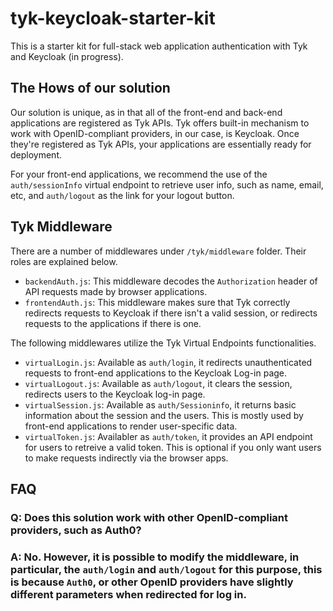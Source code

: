 # tyk-keycloak-starter-kit

This is a starter kit for full-stack web application authentication with Tyk and Keycloak (in progress).

## The Hows of our solution

Our solution is unique, as in that all of the front-end and back-end applications are registered as Tyk APIs. Tyk offers built-in mechanism to work with OpenID-compliant providers, in our case, is Keycloak. Once they're registered as Tyk APIs, your applications are essentially ready for deployment.

For your front-end applications, we recommend the use of the `auth/sessionInfo` virtual endpoint to retrieve user info, such as name, email, etc, and `auth/logout` as the link for your logout button.

## Tyk Middleware

There are a number of middlewares under `/tyk/middleware` folder. Their roles are explained below.

- `backendAuth.js`: This middleware decodes the `Authorization` header of API requests made by browser applications.
- `frontendAuth.js`: This middleware makes sure that Tyk correctly redirects requests to Keycloak if there isn't a valid session, or redirects requests to the applications if there is one.

The following middlewares utilize the Tyk Virtual Endpoints functionalities.
- `virtualLogin.js`: Available as `auth/login`, it redirects unauthenticated requests to front-end applications to the Keycloak Log-in page.
- `virtualLogout.js`: Available as `auth/logout`, it clears the session, redirects users to the Keycloak log-in page.
- `virtualSession.js`: Available as `auth/Sessioninfo`, it returns basic information about the session and the users. This is mostly used by front-end applications to render user-specific data.
- `virtualToken.js`: Availabler as `auth/token`, it provides an API endpoint for users to retreive a valid token. This is optional if you only want users to make requests indirectly via the browser apps.



## FAQ

### Q: Does this solution work with other OpenID-compliant providers, such as Auth0?
### A: No. However, it is possible to modify the middleware, in particular, the `auth/login` and `auth/logout` for this purpose, this is because `Auth0`, or other OpenID providers have slightly different parameters when redirected for log in.
